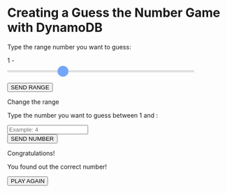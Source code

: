 # Creating a Guess the Number Game with DynamoDB

<!DOCTYPE html>
<html lang="en">
	<head>
		<meta charset="UTF-8" />
		<meta name="viewport" content="width=device-width, initial-scale=1.0" />
		<title>Document</title>
		<script src="https://cdn.tailwindcss.com"></script>
		<script
			src="https://kit.fontawesome.com/d11f1e78f0.js"
			crossorigin="anonymous"
		></script>
	</head>
	<body class="200">
		<main
			id="set-range-page"
			class=" bg-white py-4 px-2 h-[300px] flex flex-col justify-around"
		>
			<p class="font-bold text-xl text-center">
				Type the range number you want to guess:
			</p>
			<div
				class="font-medium text-lg flex mt-2 gap-1 items-center justify-center"
			>
				<p>1 -</p>
				<p id="range-value"></p>
			</div>
			<input type="range" min="2" max="30" value="10" id="slider" />
			<button
				id="send-range-button"
				class="mx-auto p-2 px-12 rounded-lg text-white font-medium flex items-center gap-2 bg-blue-500"
			>
				SEND RANGE
			</button>
		</main>
		<main
			id="guess-page"
			class=" relative bg-white py-4 px-2 h-[300px] hidden flex-col gap-4 items-center"
		>
			<div class="w-full">
				<p
					id="go-back"
					class="text-blue-500 mb-6 text-sm font-semibold cursor-pointer"
				>
					<i class="fa-solid fa-chevron-left"></i>
					Change the range
				</p>
    			<p class="text-center mb-4 font-bold text-xl w-2/3 mx-auto">
    				Type the number you want to guess between 1 and <span id="range-p"></span>: 
    			</p>
    		</div>
    		<div class="relative">
    			<p id="guess-tip" class="text-red-500 font-semibold mb-1"></p>
    			<input
    				id="number-input"
    				min="1"
    				type="number"
    				placeholder="Example: 4"
    				class="p-2 rounded-lg border border-black bg-gray-100"
    			/>
    		</div>
    		<button
    			id="send-button"
    			class="mb-6 mx-auto p-2 px-12 rounded-lg text-white font-medium flex items-center gap-2 bg-blue-500"
    		>
    			SEND NUMBER
    			<i class="fa-solid fa-paper-plane"></i>
    		</button>
    		<div
    			id="congratulaion-modal"
    			class="absolute hidden top-0 left-0 w-full h-full z-0 bg-gray-300/70"
    		>
    			<div class="bg-white shadow-lg w-2/3 m-auto p-6 relative">
    				<div class="flex flex-col gap-2 items-center">
    					<p class="font-bold text-lg">Congratulations!</p>
    					<p class="font-medium text-center">
    						You found out the correct number!
    					</p>
    					<button
    						id="play-again-button"
    						class="mx-auto p-2 px-12 rounded-lg text-white font-medium flex items-center gap-2 bg-green-500"
    					>
    						PLAY AGAIN
    					</button>
    				</div>
    			</div>
    		</div>
    	</main>
    </body>
    <style>
    	#slider {
    		-webkit-appearance: none;
    		width: 85%;
    		margin: 0 auto;
    		height: 5px;
    		background: #d3d3d3;
    		outline: none;
    		opacity: 0.7;
    		-webkit-transition: 0.2s;
    		transition: opacity 0.2s;
    		margin-bottom: 24px;
    	}

    	#slider:hover {
    		opacity: 1;
    	}

    	#slider::-webkit-slider-thumb {
    		-webkit-appearance: none;
    		appearance: none;
    		width: 25px;
    		height: 25px;
    		background: rgba(59, 130, 246, 1);
    		cursor: pointer;
    		border-radius: 100%;
    	}

    	#slider::-moz-range-thumb {
    		width: 30px;
    		height: 30px;
    		background: rgba(59, 130, 246, 1);
    		cursor: pointer;
    	}
    </style>
    <script>
    	const rangeValue = document.getElementById('range-value');
    	const slider = document.getElementById('slider');
    	const numberInput = document.getElementById('number-input');

    	rangeValue.innerHTML = slider.value;
    	slider.oninput = function () {
    		rangeValue.innerHTML = this.value;
    	};

    	const setRangePage = document.getElementById('set-range-page');
    	const guessPage = document.getElementById('guess-page');

    	const sendRangeButton = document.getElementById('send-range-button');

    	var gameId = '';
    	const rangeP = document.getElementById('range-p');

    	const sendRangeNumber = () => {
    		rangeP.innerHTML = slider.value;
    		fetch('https://api.lambda-forge.com/dev/games', {
    			method: 'POST',
    			headers: { 'Content-Type': 'application/json' },
    			body: JSON.stringify({
    				min_number: 1,
    				max_number: Number(slider.value),
    			}),
    		})
    			.then((response) => response.json())
    			.then((data) => {
    				gameId = data.game_id;
    				console.log(gameId);
    				setRangePage.style.display = 'none';
    				guessPage.style.display = 'flex';
    			})
    			.catch((error) => {
    				console.error('Error:', error);
    			});
    	};

    	const rangeHandler = () => {
    		sendRangeNumber();
    	};

    	sendRangeButton.addEventListener('click', rangeHandler);

    	const goBack = document.getElementById('go-back');

    	const goBackFunction = () => {
    		setRangePage.style.display = 'flex';
    		guessPage.style.display = 'none';
    	};
    	goBack.addEventListener('click', goBackFunction);

    	const sendButton = document.getElementById('send-button');
    	const numberGuessed = document.getElementById('number-input');
    	const guessTip = document.getElementById('guess-tip');
    	const congratulaionModal = document.getElementById('congratulaion-modal');

    	const sendGuess = () => {
    		const BASE_URL = `https://api.lambda-forge.com/dev/games/${gameId}?guess=${numberGuessed.value}`;
    		console.log(BASE_URL);
    		var options = {
    			method: 'GET',
    			headers: {
    				'Content-Type': 'application/json',
    			},
    		};

    		fetch(BASE_URL, options)
    			.then((response) => {
    				if (!response.ok) {
    					throw new Error('Erro na requisição: ' + response.status);
    				}
    				return response.json();
    			})
    			.then((data) => {
    				console.log('Resposta da API:', data);
    				answer = data.answer;
    				if (answer == 'higher') {
    					guessTip.innerHTML = 'Wrong number. Try a higher one!';
    				}
    				if (answer == 'lower') {
    					guessTip.innerHTML = 'Wrong number. Try a lower one!';
    				}
    				if (answer == 'correct') {
    					congratulaionModal.style.display = 'flex';
    				}
    			})
    			.catch((error) => {
    				console.error('Erro na requisição:', error);
    			});
    	};

    	const sendNumberHandler = () => {
    		if (!numberGuessed.value) {
    			return;
    		}
    		guessTip.innerHTML = '';
    		sendGuess();
    		numberGuessed.value = '';
    	};

    	numberGuessed.addEventListener('', sendNumberHandler);
    	sendButton.addEventListener('click', sendNumberHandler);

    	const playAgain = document.getElementById('play-again-button');
    	playAgain.addEventListener('click', () => {
    		slider.value = 10;
    		rangeValue.innerHTML = 10;
    		congratulaionModal.style.display = 'none';

    		goBackFunction();
    	});
    </script>

</html>
